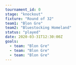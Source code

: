 ```yaml
---
tournament_id: 0
stage: "knockout"
fixture: "Round of 32"
team1: "Blon Gre"
team2: "Bluestocking Homeland"
status: "played"
date: 2020-03-31T12:30:00Z
goals:
  - team: "Blon Gre"
  - team: "Blon Gre"
  - team: "Blon Gre"
---
```

